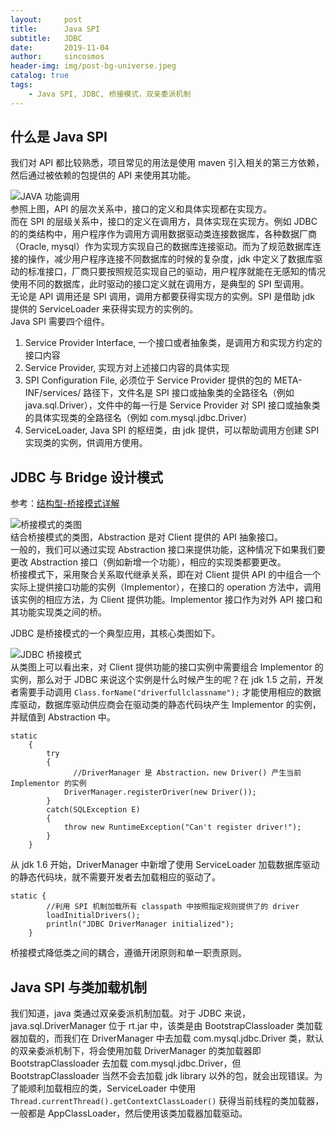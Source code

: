 ```yaml
---
layout:     post
title:      Java SPI
subtitle:   JDBC
date:       2019-11-04
author:     sincosmos
header-img: img/post-bg-universe.jpeg
catalog: true
tags:
    - Java SPI, JDBC, 桥接模式，双亲委派机制
---  
```


## 什么是 Java SPI
我们对 API 都比较熟悉，项目常见的用法是使用 maven 引入相关的第三方依赖，然后通过被依赖的包提供的 API 来使用其功能。  

![JAVA 功能调用](https://pic2.zhimg.com/80/v2-e755e1d56a1bc819f7a1b02a6bda5d81_hd.png)  
参照上图，API 的层次关系中，接口的定义和具体实现都在实现方。  
而在 SPI 的层级关系中，接口的定义在调用方，具体实现在实现方。例如 JDBC 的的类结构中，用户程序作为调用方调用数据驱动类连接数据库，各种数据厂商（Oracle, mysql）作为实现方实现自己的数据库连接驱动。而为了规范数据库连接的操作，减少用户程序连接不同数据库的时候的复杂度，jdk 中定义了数据库驱动的标准接口，厂商只要按照规范实现自己的驱动，用户程序就能在无感知的情况使用不同的数据库，此时驱动的接口定义就在调用方，是典型的 SPI 型调用。  
无论是 API 调用还是 SPI 调用，调用方都要获得实现方的实例。SPI 是借助 jdk 提供的 ServiceLoader 来获得实现方的实例的。  
Java SPI 需要四个组件。  
1) Service Provider Interface, 一个接口或者抽象类，是调用方和实现方约定的接口内容  
2) Service Provider, 实现方对上述接口内容的具体实现  
3) SPI Configuration File, 必须位于 Service Provider 提供的包的 META-INF/services/ 路径下，文件名是 SPI 接口或抽象类的全路径名（例如 java.sql.Driver），文件中的每一行是 Service Provider 对 SPI 接口或抽象类的具体实现类的全路径名（例如 com.mysql.jdbc.Driver）  
4) ServiceLoader, Java SPI 的枢纽类，由 jdk 提供，可以帮助调用方创建 SPI 实现类的实例，供调用方使用。  

## JDBC 与 Bridge 设计模式
参考：[结构型-桥接模式详解](https://www.cnblogs.com/-crazysnail/p/3977815.html)  
 
![桥接模式的类图](https://images0.cnblogs.com/blog/657084/201409/171816013626677.png)   
结合桥接模式的类图，Abstraction 是对 Client 提供的 API 抽象接口。   
一般的，我们可以通过实现 Abstraction 接口来提供功能，这种情况下如果我们要更改 Abstraction 接口（例如新增一个功能），相应的实现类都要更改。  
桥接模式下，采用聚合关系取代继承关系，即在对 Client 提供 API 的中组合一个实际上提供接口功能的实例（Implementor），在接口的 operation 方法中，调用该实例的相应方法，为 Client 提供功能。Implementor 接口作为对外 API 接口和其功能实现类之间的桥。  

JDBC 是桥接模式的一个典型应用，其核心类图如下。  

![JDBC 桥接模式](https://images0.cnblogs.com/blog/657084/201409/172246487688336.png)  
从类图上可以看出来，对 Client 提供功能的接口实例中需要组合 Implementor 的实例，那么对于 JDBC 来说这个实例是什么时候产生的呢？在 jdk 1.5 之前，开发者需要手动调用 `Class.forName("driverfullclassname");` 才能使用相应的数据库驱动，数据库驱动供应商会在驱动类的静态代码块产生 Implementor 的实例，并赋值到 Abstraction 中。  

```
static 
    {
        try
        {
        	  //DriverManager 是 Abstraction，new Driver() 产生当前 Implementor 的实例
            DriverManager.registerDriver(new Driver());
        }
        catch(SQLException E)
        {
            throw new RuntimeException("Can't register driver!");
        }
    }
```

从 jdk 1.6 开始，DriverManager 中新增了使用 ServiceLoader 加载数据库驱动的静态代码块，就不需要开发者去加载相应的驱动了。  

```
static {
        //利用 SPI 机制加载所有 classpath 中按照指定规则提供了的 driver
        loadInitialDrivers();
        println("JDBC DriverManager initialized");
    }
```

桥接模式降低类之间的耦合，遵循开闭原则和单一职责原则。  

## Java SPI 与类加载机制
我们知道，java 类通过双亲委派机制加载。对于 JDBC 来说，java.sql.DriverManager 位于 rt.jar 中，该类是由 BootstrapClassloader 类加载器加载的，而我们在 DriverManager 中去加载 com.mysql.jdbc.Driver 类，默认的双亲委派机制下，将会使用加载 DriverManager 的类加载器即 BootstrapClassloader 去加载 com.mysql.jdbc.Driver，但 BootstrapClassloader 当然不会去加载 jdk library 以外的包，就会出现错误。为了能顺利加载相应的类，ServiceLoader 中使用 `Thread.currentThread().getContextClassLoader()` 获得当前线程的类加载器，一般都是 AppClassLoader，然后使用该类加载器加载驱动。




